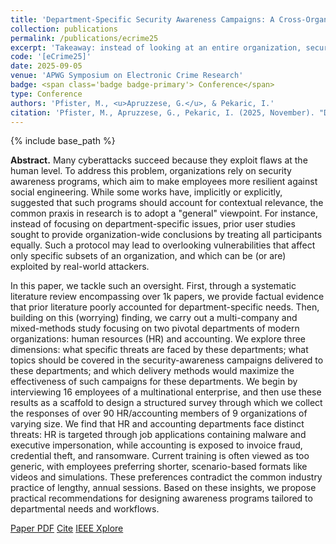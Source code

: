 ```yaml
---
title: 'Department-Specific Security Awareness Campaigns: A Cross-Organizational Study of HR and Accounting'
collection: publications
permalink: /publications/ecrime25
excerpt: 'Takeaway: instead of looking at an entire organization, security-awareness campaigns should focus on specific departments (as trivial as it may sound, not many papers did this).'
code: '[eCrime25]'
date: 2025-09-05
venue: 'APWG Symposium on Electronic Crime Research'
badge: <span class='badge badge-primary'> Conference</span>
type: Conference
authors: 'Pfister, M., <u>Apruzzese, G.</u>, & Pekaric, I.'
citation: 'Pfister, M., Apruzzese, G., Pekaric, I. (2025, November). "Department-Specific Security Awareness Campaigns: A Cross-Organizational Study of HR and Accounting" In <i>2025 Symposium on Electronic Crime Research (eCrime)</i>.'
---
```

{% include base_path %}

<b>Abstract.</b> Many cyberattacks succeed because they exploit flaws at the human level. To address this problem, organizations rely on security awareness programs, which aim to make employees more resilient against social engineering. While some works have, implicitly or explicitly, suggested that such programs should account for contextual relevance, the common praxis in research is to adopt a "general" viewpoint. For instance, instead of focusing on department-specific issues, prior user studies sought to provide organization-wide conclusions by treating all participants equally. Such a protocol may lead to overlooking vulnerabilities that affect only specific subsets of an organization, and which can be (or are) exploited by real-world attackers.

In this paper, we tackle such an oversight. First, through a systematic literature review encompassing over 1k papers, we provide factual evidence that prior literature poorly accounted for department-specific needs. Then, building on this (worrying) finding, we carry out a multi-company and mixed-methods study focusing on two pivotal departments of modern organizations: human resources (HR) and accounting. We explore three dimensions: what specific threats are faced by these departments; what topics should be covered in the security-awareness campaigns delivered to these departments; and which delivery methods would maximize the effectiveness of such campaigns for these departments. We begin by interviewing 16 employees of a multinational enterprise, and then use these results as a scaffold to design a structured survey through which we collect the responses of over 90 HR/accounting members of 9 organizations of varying size. We find that HR and accounting departments face distinct threats: HR is targeted through job applications containing malware and executive impersonation, while accounting is exposed to invoice fraud, credential theft, and ransomware. Current training is often viewed as too generic, with employees preferring shorter, scenario-based formats like videos and simulations. These preferences contradict the common industry practice of lengthy, annual sessions. Based on these insights, we propose practical recommendations for designing awareness programs tailored to departmental needs and workflows.


<a class="btn btn-outline-primary my-1 mr-1 btn-sm" href="{{ base_path }}/files/papers/ecrime25/ecrime25.pdf" target="_blank" rel="noopener">Paper PDF</a> 
<a class="btn btn-outline-primary my-1 mr-1 btn-sm" href="{{ base_path }}/files/papers/ecrime25/ecrime25_cite.html" target="_blank" rel="noopener">Cite</a>
<a class="btn btn-outline-primary my-1 mr-1 btn-sm" href="https://ieeexplore.ieee.org/abstract/document/" target="_blank" rel="noopener">IEEE Xplore</a>


